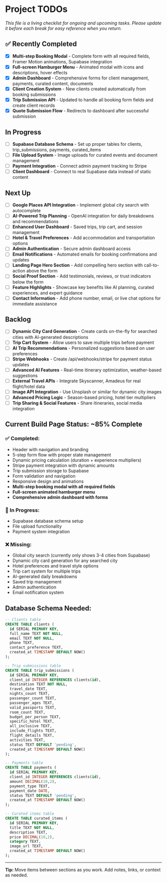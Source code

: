 # Project TODOs

_This file is a living checklist for ongoing and upcoming tasks. Please update it before each break for easy reference when you return._

## ✅ Recently Completed
- [x] **Multi-step Booking Modal** - Complete form with all required fields, Framer Motion animations, Supabase integration
- [x] **Full-screen Hamburger Menu** - Animated modal with icons and descriptions, hover effects
- [x] **Admin Dashboard** - Comprehensive forms for client management, payments, curated content, documents
- [x] **Client Creation System** - New clients created automatically from booking submissions
- [x] **Trip Submission API** - Updated to handle all booking form fields and create client records
- [x] **Quote Submission Flow** - Redirects to dashboard after successful submission

## In Progress
- [ ] **Supabase Database Schema** - Set up proper tables for clients, trip_submissions, payments, curated_items
- [ ] **File Upload System** - Image uploads for curated events and document management
- [ ] **Payment Integration** - Connect admin payment tracking to Stripe
- [ ] **Client Dashboard** - Connect to real Supabase data instead of static content

## Next Up
- [ ] **Google Places API Integration** - Implement global city search with autocomplete
- [ ] **AI-Powered Trip Planning** - OpenAI integration for daily breakdowns and recommendations
- [ ] **Enhanced User Dashboard** - Saved trips, trip cart, and session management
- [ ] **Hotel & Travel Preferences** - Add accommodation and transportation options
- [ ] **Admin Authentication** - Secure admin dashboard access
- [ ] **Email Notifications** - Automated emails for booking confirmations and updates
- [ ] **Landing Page Hero Section** - Add compelling hero section with call-to-action above the form
- [ ] **Social Proof Section** - Add testimonials, reviews, or trust indicators below the form
- [ ] **Feature Highlights** - Showcase key benefits like AI planning, curated experiences, and expert guidance
- [ ] **Contact Information** - Add phone number, email, or live chat options for immediate assistance

## Backlog
- [ ] **Dynamic City Card Generation** - Create cards on-the-fly for searched cities with AI-generated descriptions
- [ ] **Trip Cart System** - Allow users to save multiple trips before payment
- [ ] **AI Trip Recommendations** - Personalized suggestions based on user preferences
- [ ] **Stripe Webhooks** - Create /api/webhooks/stripe for payment status updates
- [ ] **Advanced AI Features** - Real-time itinerary optimization, weather-based suggestions
- [ ] **External Travel APIs** - Integrate Skyscanner, Amadeus for real flight/hotel data
- [ ] **Image API Integration** - Use Unsplash or similar for dynamic city images
- [ ] **Advanced Pricing Logic** - Season-based pricing, hotel tier multipliers
- [ ] **Trip Sharing & Social Features** - Share itineraries, social media integration

## Current Build Page Status: ~85% Complete

### ✅ Completed:
- Header with navigation and branding
- 5-step form flow with proper state management
- Dynamic pricing calculation (duration + experience multipliers)
- Stripe payment integration with dynamic amounts
- Trip submission storage to Supabase
- Form validation and navigation
- Responsive design and animations
- **Multi-step booking modal with all required fields**
- **Full-screen animated hamburger menu**
- **Comprehensive admin dashboard with forms**

### 🔄 In Progress:
- Supabase database schema setup
- File upload functionality
- Payment system integration

### ❌ Missing:
- Global city search (currently only shows 3-4 cities from Supabase)
- Dynamic city card generation for any searched city
- Hotel preferences and travel style options
- Trip cart system for multiple trips
- AI-generated daily breakdowns
- Saved trip management
- Admin authentication
- Email notification system

## Database Schema Needed:
```sql
-- Clients table
CREATE TABLE clients (
  id SERIAL PRIMARY KEY,
  full_name TEXT NOT NULL,
  email TEXT NOT NULL,
  phone TEXT,
  contact_preference TEXT,
  created_at TIMESTAMP DEFAULT NOW()
);

-- Trip submissions table
CREATE TABLE trip_submissions (
  id SERIAL PRIMARY KEY,
  client_id INTEGER REFERENCES clients(id),
  destination TEXT NOT NULL,
  travel_date TEXT,
  nights_count TEXT,
  passenger_count TEXT,
  passenger_ages TEXT,
  valid_passports TEXT,
  room_count TEXT,
  budget_per_person TEXT,
  specific_hotel TEXT,
  all_inclusive TEXT,
  include_flights TEXT,
  flight_details TEXT,
  activities TEXT,
  status TEXT DEFAULT 'pending',
  created_at TIMESTAMP DEFAULT NOW()
);

-- Payments table
CREATE TABLE payments (
  id SERIAL PRIMARY KEY,
  client_id INTEGER REFERENCES clients(id),
  amount DECIMAL(10,2),
  payment_type TEXT,
  payment_date DATE,
  status TEXT DEFAULT 'pending',
  created_at TIMESTAMP DEFAULT NOW()
);

-- Curated items table
CREATE TABLE curated_items (
  id SERIAL PRIMARY KEY,
  title TEXT NOT NULL,
  description TEXT,
  price DECIMAL(10,2),
  category TEXT,
  image_url TEXT,
  created_at TIMESTAMP DEFAULT NOW()
);
```

---
**Tip:** Move items between sections as you work. Add notes, links, or context as needed. 